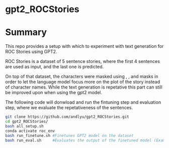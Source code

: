 # gpt2_ROCStories

# Summary

This repo provides a setup with which to experiment with text generation for ROC Stories using GPT2.

ROC Stories is a dataset of 5 sentence stories, where the first 4 sentences are used as input, and the last one is predicted.

On top of that dataset, the characters were masked using <MALE>, <FEMALE>, and <NEUTRAL> masks in order to let the language model focus more on the plot of the story instead of character names. While the text generation is repetative this part can still be improved upon when using the gpt2 model.

The following code will donwload and run the fintuning step and evaluation step, where we evaluate the repetativeness of the sentences. 

```bash
git clone https://github.com/andlyu/gpt2_ROCStories.git
cd gpt2_ROCStories/
bash all_setup.sh
conda activate roc_env 
bash run_finetune.sh #Finetunes GPT2 model on the dataset
bash run_eval.sh     #Evaluates the output of the finetuned model (Example outputs provided)
```
